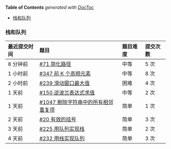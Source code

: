 <!-- START doctoc generated TOC please keep comment here to allow auto update -->
<!-- DON'T EDIT THIS SECTION, INSTEAD RE-RUN doctoc TO UPDATE -->
**Table of Contents**  *generated with [DocToc](https://github.com/thlorenz/doctoc)*

- [栈和队列](#%E6%A0%88%E5%92%8C%E9%98%9F%E5%88%97)

<!-- END doctoc generated TOC please keep comment here to allow auto update -->

### 栈和队列

| 最近提交时间 | 题目                                                         | 题目难度 | 提交次数 |
| :----------- | :----------------------------------------------------------- | :------- | :------- |
| 8 分钟前     | [#71 简化路径](https://leetcode-cn.com/problems/simplify-path/) | 中等     | 5 次     |
| 1 小时前     | [#347 前 K 个高频元素](https://leetcode-cn.com/problems/top-k-frequent-elements/) | 中等     | 8 次     |
| 2 小时前     | [#239 滑动窗口最大值](https://leetcode-cn.com/problems/sliding-window-maximum/) | 困难     | 4 次     |
| 1 天前       | [#150 逆波兰表达式求值](https://leetcode-cn.com/problems/evaluate-reverse-polish-notation/) | 中等     | 2 次     |
| 1 天前       | [#1047 删除字符串中的所有相邻重复项](https://leetcode-cn.com/problems/remove-all-adjacent-duplicates-in-string/) | 简单     | 1 次     |
| 2 天前       | [#20 有效的括号](https://leetcode-cn.com/problems/valid-parentheses/) | 简单     | 3 次     |
| 3 天前       | [#225 用队列实现栈](https://leetcode-cn.com/problems/implement-stack-using-queues/) | 简单     | 2 次     |
| 4 天前       | [#232 用栈实现队列](https://leetcode-cn.com/problems/implement-queue-using-stacks/) | 简单     | 3 次     |
